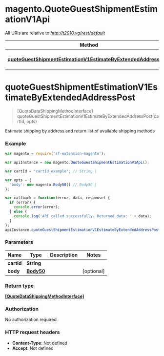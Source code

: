 # magento.QuoteGuestShipmentEstimationV1Api

All URIs are relative to *http://t2010.vg/rest/default*

Method | HTTP request | Description
------------- | ------------- | -------------
[**quoteGuestShipmentEstimationV1EstimateByExtendedAddressPost**](QuoteGuestShipmentEstimationV1Api.md#quoteGuestShipmentEstimationV1EstimateByExtendedAddressPost) | **POST** /V1/guest-carts/{cartId}/estimate-shipping-methods | 


<a name="quoteGuestShipmentEstimationV1EstimateByExtendedAddressPost"></a>
# **quoteGuestShipmentEstimationV1EstimateByExtendedAddressPost**
> [QuoteDataShippingMethodInterface] quoteGuestShipmentEstimationV1EstimateByExtendedAddressPost(cartId, opts)



Estimate shipping by address and return list of available shipping methods

### Example
```javascript
var magento = require('sf-extension-magento');

var apiInstance = new magento.QuoteGuestShipmentEstimationV1Api();

var cartId = "cartId_example"; // String | 

var opts = { 
  'body': new magento.Body50() // Body50 | 
};

var callback = function(error, data, response) {
  if (error) {
    console.error(error);
  } else {
    console.log('API called successfully. Returned data: ' + data);
  }
};
apiInstance.quoteGuestShipmentEstimationV1EstimateByExtendedAddressPost(cartId, opts, callback);
```

### Parameters

Name | Type | Description  | Notes
------------- | ------------- | ------------- | -------------
 **cartId** | **String**|  | 
 **body** | [**Body50**](Body50.md)|  | [optional] 

### Return type

[**[QuoteDataShippingMethodInterface]**](QuoteDataShippingMethodInterface.md)

### Authorization

No authorization required

### HTTP request headers

 - **Content-Type**: Not defined
 - **Accept**: Not defined

